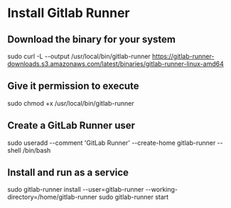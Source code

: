 # Install Gitlab Runner

## Download the binary for your system
sudo curl -L --output /usr/local/bin/gitlab-runner https://gitlab-runner-downloads.s3.amazonaws.com/latest/binaries/gitlab-runner-linux-amd64

## Give it permission to execute
sudo chmod +x /usr/local/bin/gitlab-runner

## Create a GitLab Runner user
sudo useradd --comment 'GitLab Runner' --create-home gitlab-runner --shell /bin/bash

## Install and run as a service
sudo gitlab-runner install --user=gitlab-runner --working-directory=/home/gitlab-runner
sudo gitlab-runner start
